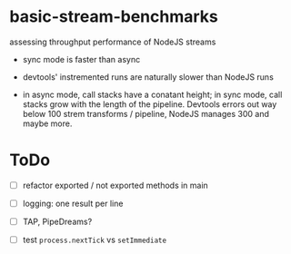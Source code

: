 # basic-stream-benchmarks
assessing throughput performance of NodeJS streams



* sync mode is faster than async

* devtools' instremented runs are naturally slower than NodeJS runs

* in async mode, call stacks have a conatant height; in sync mode, call stacks grow with the length of
  the pipeline. Devtools errors out way below 100 strem transforms / pipeline, NodeJS manages 300 and
  maybe more.




# ToDo

* [ ] refactor exported / not exported methods in main
* [ ] logging: one result per line
* [ ] TAP, PipeDreams?
* [ ] test `process.nextTick` vs `setImmediate`






